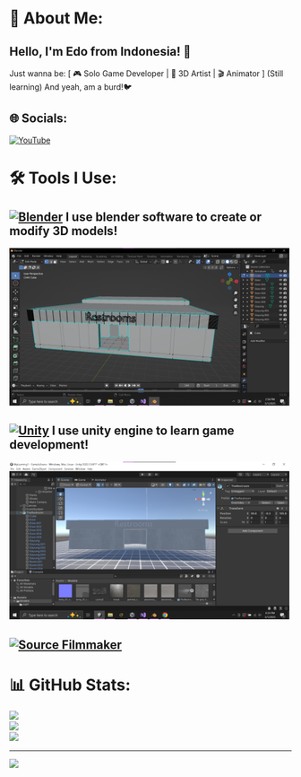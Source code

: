 # 💫 About Me:
## Hello, I'm Edo from Indonesia! 👋  
Just wanna be: [ 🎮 Solo Game Developer | 🎨 3D Artist | 🎬 Animator ] (Still learning)
And yeah, am a burd!🐦

## 🌐 Socials:
[![YouTube](https://img.shields.io/badge/YouTube-%23FF0000.svg?logo=YouTube&logoColor=white)](https://youtube.com/@anomaly2k25) 

# 🛠️ Tools I Use:
## [![Blender](https://img.shields.io/badge/Blender-%23F5792A.svg?logo=blender&logoColor=white)](https://www.blender.org/) I use blender software to create or modify 3D models!
<img src="https://raw.githubusercontent.com/BarudakXD/BarudakXD/main/Screenshot/rest1.png" width="500">

## [![Unity](https://img.shields.io/badge/Unity-%23000000.svg?logo=unity&logoColor=white)](https://unity.com/) I use unity engine to learn game development!
<img src="https://raw.githubusercontent.com/BarudakXD/BarudakXD/main/Screenshot/rest3.png" width="500">

## [![Source Filmmaker](https://img.shields.io/badge/Source%20Filmmaker-%23525353.svg?logo=steam&logoColor=white)](https://www.sourcefilmmaker.com/)  

# 📊 GitHub Stats:
![](https://github-readme-stats.vercel.app/api?username=BarudakXD&theme=dark&hide_border=false&include_all_commits=false&count_private=false)<br/>
![](https://nirzak-streak-stats.vercel.app/?user=BarudakXD&theme=dark&hide_border=false)<br/>
![](https://github-readme-stats.vercel.app/api/top-langs/?username=BarudakXD&theme=dark&hide_border=false&include_all_commits=false&count_private=false&layout=compact)

---
[![](https://visitcount.itsvg.in/api?id=BarudakXD&icon=9&color=0)](https://visitcount.itsvg.in)

<!-- Proudly created with GPRM ( https://gprm.itsvg.in ) -->
